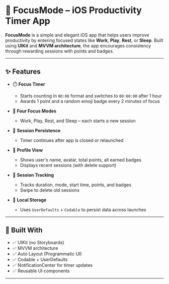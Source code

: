 # 📱 FocusMode – iOS Productivity Timer App

**FocusMode** is a simple and elegant iOS app that helps users improve productivity by entering focused states like **Work**, **Play**, **Rest**, or **Sleep**. Built using **UIKit** and **MVVM architecture**, the app encourages consistency through rewarding sessions with points and badges.

---

## ✨ Features

- ⏱️ **Focus Timer**
  - Starts counting in `00:00` format and switches to `00:00:00` after 1 hour
  - Awards 1 point and a random emoji badge every 2 minutes of focus

- 🧠 **Four Focus Modes**
  - Work, Play, Rest, and Sleep – each starts a new session

- 🔄 **Session Persistence**
  - Timer continues after app is closed or relaunched

- 👤 **Profile View**
  - Shows user's name, avatar, total points, all earned badges
  - Displays recent sessions (with delete support)

- 🧾 **Session Tracking**
  - Tracks duration, mode, start time, points, and badges
  - Swipe to delete old sessions

- 💾 **Local Storage**
  - Uses `UserDefaults` + `Codable` to persist data across launches

---

## 🧱 Built With

- ✅ UIKit (no Storyboards)
- ✅ MVVM architecture
- ✅ Auto Layout (Programmatic UI)
- ✅ Codable + UserDefaults
- ✅ NotificationCenter for timer updates
- ✅ Reusable UI components

---
